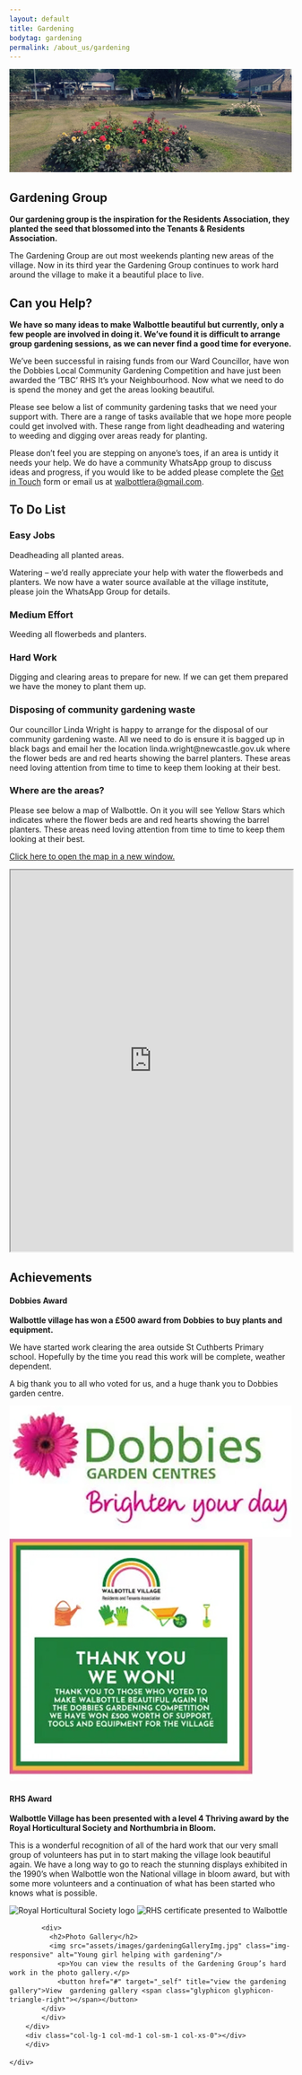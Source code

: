 ```yaml
---
layout: default
title: Gardening
bodytag: gardening
permalink: /about_us/gardening
---
```

<div class="container-fluid">
	<div class="row">
		<div class="mastImg">
			<img src="/assets/images/mastheadImg-gardening.jpg" class="img-responsive" alt="Walbottle Village gardening group"/>
		</div>
	</div>
</div>

<div class="container-fluid groups">
	<div class="row">
		<div class="col-lg-1 col-md-1 col-sm-1 col-xs-0"></div>
		<div class="mainPanel col-lg-10 col-md-10 col-sm-10 col-xs-12">
			<div class="col-lg-8 col-md-8 col-sm-12 col-xs-12">
			  <h2>Gardening Group</h2>
			  <p><strong>Our gardening group is the inspiration for the Residents Association, they planted the seed that blossomed into the Tenants &amp; Residents Association.</strong></p>
			  <p>The Gardening Group are out most weekends planting new areas of the village. Now in its third year the Gardening Group continues to work hard around the village to make it a beautiful place to live.</p>
			  <h2>Can you Help?</h2>
			  <p><strong>We have so many ideas to make Walbottle beautiful but currently, only a few people are involved in doing it. We’ve found it is difficult to arrange group gardening sessions, as we can never find a good time for everyone.</strong></p>
			  <p>We’ve been successful in raising funds from our Ward Councillor, have won the Dobbies Local Community Gardening Competition and have just been awarded the ‘TBC’ RHS It’s your Neighbourhood.  Now what we need to do is spend the money and get the areas looking beautiful.</p>
			<p>Please see below a list of community gardening tasks that we need your support with. There are a range of tasks available that we hope more people could get involved with. These range from light deadheading and watering to weeding and digging over areas ready for planting.</p>
			<p>Please don’t feel you are stepping on anyone’s toes, if an area is untidy it needs your help. We do have a community WhatsApp group to discuss ideas and progress, if you would like to be added please complete the <a href="#getintouch" title="jump to the get in touch form">Get in Touch</a> form or email us at <a href="mailto:walbottlera@gmail.com" title="email Walbottle Village Tenants &amp; Residents Association">walbottlera@gmail.com</a>.</p>
			  <h2>To Do List</h2>
				<h3>Easy Jobs</h3>
				<p>Deadheading all planted areas.</p>
				<p>Watering – we’d really appreciate your help with water the flowerbeds and planters.  We now have a water source available at the village institute, please join the WhatsApp Group for details.</p>
				<h3>Medium Effort</h3>
				<p>Weeding all flowerbeds and planters.</p>
				<h3>Hard Work</h3>
				<p>Digging and clearing areas to prepare for new.  If we can get them prepared we have the money to plant them up.</p>
				<h3>Disposing of community gardening waste</h3>
				<p>Our councillor Linda Wright is happy to arrange for the disposal of our community gardening waste.  All we need to do is ensure it is bagged up in black bags and email her the location linda.wright@newcastle.gov.uk
where the flower beds are and red hearts showing the barrel planters. These areas need loving attention from time to time to keep them looking at their best.</p>
				<h3>Where are the areas?</h3>
				<p>Please see below a map of Walbottle. On it you will see Yellow Stars which indicates where the flower beds are and red hearts showing the barrel planters. These areas need loving attention from time to time to keep them looking at their best.</p>
				<p><a href="https://www.google.com/maps/d/viewer?mid=1ySFHItwI9aGjk_kYF7IF-RhVP5u1uORF&femb=1&ll=54.99110110660142%2C-1.7362770500000035&z=17" title="walbottle gardening group map" target="_blank">Click here to open the map in a new window.</a></p>
				<iframe src="https://www.google.com/maps/d/embed?mid=1ySFHItwI9aGjk_kYF7IF-RhVP5u1uORF&ehbc=2E312F" width="100%" height="680"></iframe>
			</div>
			<div class="col-lg-4 col-md-4 col-sm-12 col-xs-12">
			  <div>
				  <h2>Achievements</h2>
				</div>
			<div class="img">
				<h4>Dobbies Award</h4>
			  <p><strong>Walbottle village has won a £500 award from Dobbies to buy plants and equipment.</strong></p>
			  <p>We have started work clearing the area outside St Cuthberts Primary school. Hopefully by the time you read this work will be complete, weather dependent.</p>
				<p>A big thank you to all who voted for us, and a huge thank you to Dobbies garden centre.</p>
				<img src="/assets/images/dobbiesLogo.jpg" class="img-responsive" alt="Dobbies Garden Centres logo"/>
			  <img src="/assets/images/dobbies-thankyou.jpg" class="img-responsive" alt="Thank you We Won!"/>
				</div>
			<div class="img">
			  <h4>RHS Award</h4>
			  <p><strong>Walbottle Village has been presented with a level 4 Thriving award by the Royal Horticultural Society and Northumbria in Bloom.</strong></p>
			  <p>This is a wonderful recognition of all of the hard work that our very small group of volunteers has put in to start making the village look beautiful again.  We have a long way to go to reach the stunning displays exhibited in the 1990’s when Walbottle won the National village in bloom award, but with some more volunteers and a continuation of what has been started who knows what is possible.</p>
				<img src="assets/imageg/RHSlogo.jpg" class="img-responsive" alt="Royal Horticultural Society logo"/>
			  <img src="assests/images/RHScertificate.jpg" class="img-responsive" alt="RHS certificate presented to Walbottle"/>
			</div>
				
			<div>
			  <h2>Photo Gallery</h2>
			  <img src="assets/images/gardeningGalleryImg.jpg" class="img-responsive" alt="Young girl helping with gardening"/>
				<p>You can view the results of the Gardening Group’s hard work in the photo gallery.</p>
				<button href="#" target="_self" title="view the gardening gallery">View  gardening gallery <span class="glyphicon glyphicon-triangle-right"></span></button>
			</div>
			</div>
		</div>
		<div class="col-lg-1 col-md-1 col-sm-1 col-xs-0"></div>
		</div>
	
	</div>
